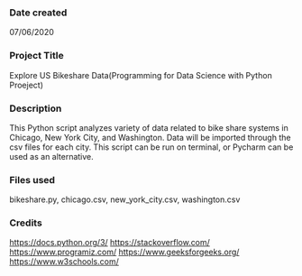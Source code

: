 ### Date created
07/06/2020

### Project Title
Explore US Bikeshare Data(Programming for Data Science  with Python Proeject)


### Description
This Python script analyzes variety of data related to bike share systems in Chicago, New York City, and Washington. Data will be imported through the csv files for each city. This script can be run on terminal, or Pycharm can be used as an alternative.

### Files used
bikeshare.py, chicago.csv, new_york_city.csv, washington.csv

### Credits
https://docs.python.org/3/
https://stackoverflow.com/
https://www.programiz.com/
https://www.geeksforgeeks.org/
https://www.w3schools.com/

